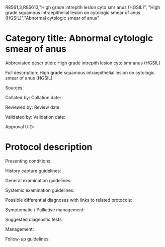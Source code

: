 R8561,3,R85613,"High grade intrepith lesion cyto smr anus (HGSIL)", "High grade squamous intraepithelial lesion on cytologic smear of anus (HGSIL)","Abnormal cytologic smear of anus"
# Category title: Abnormal cytologic smear of anus

Abbreviated description: High grade intrepith lesion cyto smr anus (HGSIL)

Full description: High grade squamous intraepithelial lesion on cytologic smear of anus (HGSIL)

Sources:

Collated by:
Collation date:

Reviewed by:
Review date:

Validated by:
Validation date:

Approval UID:

# Protocol description

Presenting conditions:

History capture guidelines:

General examination guidelines:

Systemic examination guidelines:

Possible differential diagnoses with links to related protocols:

Symptomatic / Palliative management:

Suggested diagnostic tests:

Management:

Follow-up guidelines:
